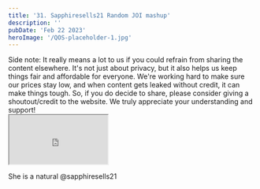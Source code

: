 ```yaml
---
title: '31. Sapphiresells21 Random JOI mashup'
description: ''
pubDate: 'Feb 22 2023'
heroImage: '/QOS-placeholder-1.jpg'
---
```

<div class="video_paragraph_header"> Side note: It really means a lot to us if you could refrain from sharing the content elsewhere. It's not just about privacy, but it also helps us keep things fair and affordable for everyone. We're working hard to make sure our prices stay low, and when content gets leaked without credit, it can make things tough. So, if you do decide to share, please consider giving a shoutout/credit to the website. We truly appreciate your understanding and support!</div>

<iframe src="https://drive.google.com/file/d/1qy0NUNsBHA4o4uxchHWilYmYIe1ORNtd/preview" width="200" height="100" allow="autoplay" allowfullscreen="allowfullscreen"></iframe>

She is a natural @sapphiresells21
<br>
<br>
<!---<a class="read_more" href="https://drive.google.com/file/d/1qy0NUNsBHA4o4uxchHWilYmYIe1ORNtd/view?usp=sharing">Download</a>--->
